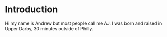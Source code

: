 # Introduction

Hi my name is Andrew but most people call me AJ. I was born and raised in Upper Darby, 30 minutes outside of Philly.

